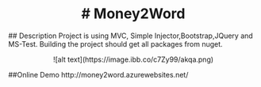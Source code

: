 <h1 align="center"># Money2Word</h1>
## Description
Project is using MVC, Simple Injector,Bootstrap,JQuery and MS-Test. 
Building the project should get all packages from nuget.
<p align="center">
![alt text](https://image.ibb.co/c7Zy99/akqa.png)
</p>
##Online Demo
http://money2word.azurewebsites.net/